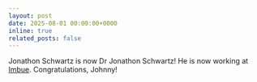 ```yaml
---
layout: post
date: 2025-08-01 00:00:00+0000
inline: true
related_posts: false
---
```


Jonathon Schwartz is now Dr Jonathon Schwartz! He is now working at [Imbue](https://imbue.com). Congratulations, Johnny!
